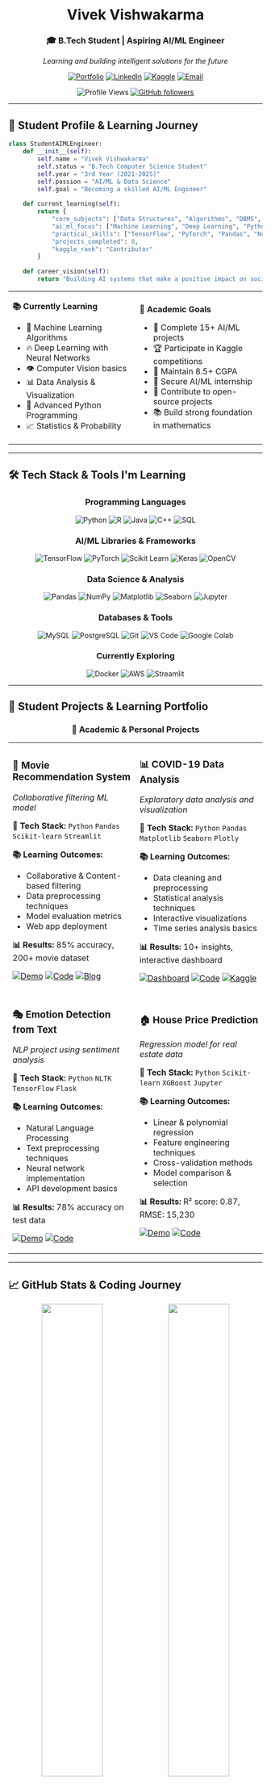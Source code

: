 <div align="center">

# Vivek Vishwakarma
### 🎓 B.Tech Student | Aspiring AI/ML Engineer
*Learning and building intelligent solutions for the future*

[![Portfolio](https://img.shields.io/badge/Portfolio-FF6B35?style=for-the-badge&logo=safari&logoColor=white)](https://yourportfolio.com)
[![LinkedIn](https://img.shields.io/badge/LinkedIn-0077B5?style=for-the-badge&logo=linkedin&logoColor=white)](https://linkedin.com/in/vivekv)
[![Kaggle](https://img.shields.io/badge/Kaggle-20BEFF?style=for-the-badge&logo=kaggle&logoColor=white)](https://kaggle.com/vivekv)
[![Email](https://img.shields.io/badge/Email-EA4335?style=for-the-badge&logo=gmail&logoColor=white)](mailto:vivek@example.com)

![Profile Views](https://komarev.com/ghpvc/?username=yourusername&color=blueviolet&style=flat&label=Profile+Views)
[![GitHub followers](https://img.shields.io/github/followers/yourusername?label=Follow&style=social)](https://github.com/yourusername)

</div>

---

## 🎯 Student Profile & Learning Journey

```python
class StudentAIMLEngineer:
    def __init__(self):
        self.name = "Vivek Vishwakarma"
        self.status = "B.Tech Computer Science Student"
        self.year = "3rd Year (2021-2025)"
        self.passion = "AI/ML & Data Science"
        self.goal = "Becoming a skilled AI/ML Engineer"
        
    def current_learning(self):
        return {
            "core_subjects": ["Data Structures", "Algorithms", "DBMS", "OS"],
            "ai_ml_focus": ["Machine Learning", "Deep Learning", "Python", "Statistics"],
            "practical_skills": ["TensorFlow", "PyTorch", "Pandas", "NumPy"],
            "projects_completed": 8,
            "kaggle_rank": "Contributor"
        }
        
    def career_vision(self):
        return "Building AI systems that make a positive impact on society"
```

<table>
<tr>
<td width="50%">

**📚 Currently Learning**
- 🧠 Machine Learning Algorithms
- 🔥 Deep Learning with Neural Networks
- 👁️ Computer Vision basics
- 📊 Data Analysis & Visualization
- 🐍 Advanced Python Programming
- 📈 Statistics & Probability

</td>
<td width="50%">

**🎯 Academic Goals**
- 📝 Complete 15+ AI/ML projects
- 🏆 Participate in Kaggle competitions
- 📖 Maintain 8.5+ CGPA
- 💼 Secure AI/ML internship
- 🌟 Contribute to open-source projects
- 📚 Build strong foundation in mathematics

</td>
</tr>
</table>

---

## 🛠️ Tech Stack & Tools I'm Learning

<div align="center">

### **Programming Languages**
![Python](https://img.shields.io/badge/Python-3776AB?style=for-the-badge&logo=python&logoColor=white)
![R](https://img.shields.io/badge/R-276DC3?style=for-the-badge&logo=r&logoColor=white)
![Java](https://img.shields.io/badge/Java-ED8B00?style=for-the-badge&logo=openjdk&logoColor=white)
![C++](https://img.shields.io/badge/C++-00599C?style=for-the-badge&logo=cplusplus&logoColor=white)
![SQL](https://img.shields.io/badge/SQL-4479A1?style=for-the-badge&logo=mysql&logoColor=white)

### **AI/ML Libraries & Frameworks**
![TensorFlow](https://img.shields.io/badge/TensorFlow-FF6F00?style=for-the-badge&logo=tensorflow&logoColor=white)
![PyTorch](https://img.shields.io/badge/PyTorch-EE4C2C?style=for-the-badge&logo=pytorch&logoColor=white)
![Scikit Learn](https://img.shields.io/badge/scikit_learn-F7931E?style=for-the-badge&logo=scikit-learn&logoColor=white)
![Keras](https://img.shields.io/badge/Keras-D00000?style=for-the-badge&logo=Keras&logoColor=white)
![OpenCV](https://img.shields.io/badge/OpenCV-27338e?style=for-the-badge&logo=OpenCV&logoColor=white)

### **Data Science & Analysis**
![Pandas](https://img.shields.io/badge/Pandas-2C2D72?style=for-the-badge&logo=pandas&logoColor=white)
![NumPy](https://img.shields.io/badge/Numpy-777BB4?style=for-the-badge&logo=numpy&logoColor=white)
![Matplotlib](https://img.shields.io/badge/Matplotlib-11557c?style=for-the-badge&logo=python&logoColor=white)
![Seaborn](https://img.shields.io/badge/Seaborn-3776AB?style=for-the-badge&logo=python&logoColor=white)
![Jupyter](https://img.shields.io/badge/Jupyter-F37626.svg?&style=for-the-badge&logo=Jupyter&logoColor=white)

### **Databases & Tools**
![MySQL](https://img.shields.io/badge/MySQL-005C84?style=for-the-badge&logo=mysql&logoColor=white)
![PostgreSQL](https://img.shields.io/badge/PostgreSQL-316192?style=for-the-badge&logo=postgresql&logoColor=white)
![Git](https://img.shields.io/badge/GIT-E44C30?style=for-the-badge&logo=git&logoColor=white)
![VS Code](https://img.shields.io/badge/VSCode-0078D4?style=for-the-badge&logo=visual%20studio%20code&logoColor=white)
![Google Colab](https://img.shields.io/badge/Colab-F9AB00?style=for-the-badge&logo=googlecolab&color=525252)

### **Currently Exploring**
![Docker](https://img.shields.io/badge/Docker-2CA5E0?style=for-the-badge&logo=docker&logoColor=white)
![AWS](https://img.shields.io/badge/Amazon_AWS-FF9900?style=for-the-badge&logo=amazonaws&logoColor=white)
![Streamlit](https://img.shields.io/badge/Streamlit-FF4B4B?style=for-the-badge&logo=Streamlit&logoColor=white)

</div>

---

## 🚀 Student Projects & Learning Portfolio

<div align="center">

### 🎯 **Academic & Personal Projects**

</div>

<table>
<tr>
<td width="50%">

### 🤖 **Movie Recommendation System**
*Collaborative filtering ML model*

**🔧 Tech Stack:** `Python` `Pandas` `Scikit-learn` `Streamlit`

**📚 Learning Outcomes:**
- Collaborative & Content-based filtering
- Data preprocessing techniques
- Model evaluation metrics
- Web app deployment

**📊 Results:** 85% accuracy, 200+ movie dataset

[![Demo](https://img.shields.io/badge/🚀_Live_Demo-FF6B35?style=for-the-badge&logoColor=white)](https://demo-link.com)
[![Code](https://img.shields.io/badge/💻_Source_Code-333?style=for-the-badge&logo=github&logoColor=white)](https://github.com/yourusername/repo)
[![Blog](https://img.shields.io/badge/📝_Project_Blog-00D2FF?style=for-the-badge&logo=hashnode&logoColor=white)](https://yourblog.com)

</td>
<td width="50%">

### 📊 **COVID-19 Data Analysis**
*Exploratory data analysis and visualization*

**🔧 Tech Stack:** `Python` `Pandas` `Matplotlib` `Seaborn` `Plotly`

**📚 Learning Outcomes:**
- Data cleaning and preprocessing  
- Statistical analysis techniques
- Interactive visualizations
- Time series analysis basics

**📊 Results:** 10+ insights, interactive dashboard

[![Dashboard](https://img.shields.io/badge/📊_Dashboard-FF6B35?style=for-the-badge&logoColor=white)](https://demo-link.com)
[![Code](https://img.shields.io/badge/💻_Source_Code-333?style=for-the-badge&logo=github&logoColor=white)](https://github.com/yourusername/repo)
[![Kaggle](https://img.shields.io/badge/📈_Kaggle_Notebook-20BEFF?style=for-the-badge&logo=kaggle&logoColor=white)](https://kaggle.com/yournotebook)

</td>
</tr>
<tr>
<td width="50%">

### 🎭 **Emotion Detection from Text**
*NLP project using sentiment analysis*

**🔧 Tech Stack:** `Python` `NLTK` `TensorFlow` `Flask`

**📚 Learning Outcomes:**
- Natural Language Processing
- Text preprocessing techniques
- Neural network implementation
- API development basics

**📊 Results:** 78% accuracy on test data

[![Demo](https://img.shields.io/badge/🚀_Live_Demo-FF6B35?style=for-the-badge&logoColor=white)](https://demo-link.com)
[![Code](https://img.shields.io/badge/💻_Source_Code-333?style=for-the-badge&logo=github&logoColor=white)](https://github.com/yourusername/repo)

</td>
<td width="50%">

### 🏠 **House Price Prediction**
*Regression model for real estate data*

**🔧 Tech Stack:** `Python` `Scikit-learn` `XGBoost` `Jupyter`

**📚 Learning Outcomes:**
- Linear & polynomial regression
- Feature engineering techniques
- Cross-validation methods
- Model comparison & selection

**📊 Results:** R² score: 0.87, RMSE: 15,230

[![Demo](https://img.shields.io/badge/🚀_Live_Demo-FF6B35?style=for-the-badge&logoColor=white)](https://demo-link.com)
[![Code](https://img.shields.io/badge/💻_Source_Code-333?style=for-the-badge&logo=github&logoColor=white)](https://github.com/yourusername/repo)

</td>
</tr>
</table>

---

## 📈 GitHub Stats & Coding Journey

<div align="center">

<img width="49%" src="https://github-readme-stats.vercel.app/api?username=yourusername&show_icons=true&theme=radical&hide_border=true&count_private=true&include_all_commits=true&custom_title=Student%20Developer%20Stats" />
<img width="49%" src="https://github-readme-streak-stats.herokuapp.com/?user=yourusername&theme=radical&hide_border=true" />

<img width="49%" src="https://github-readme-stats.vercel.app/api/top-langs/?username=yourusername&theme=radical&hide_border=true&layout=compact&langs_count=8&custom_title=Programming%20Languages" />
<img width="49%" src="https://github-profile-summary-cards.vercel.app/api/cards/productive-time?username=yourusername&theme=radical" />

### 🔥 **Learning Progress**
![GitHub Activity Graph](https://github-readme-activity-graph.vercel.app/graph?username=yourusername&theme=react-dark&hide_border=true&area=true&custom_title=Daily%20Coding%20Activity)

</div>

---

## 🎓 Academic Journey & Achievements

<div align="center">

<table>
<tr>
<td width="33%">

### 📚 **Academic Info**
**B.Tech Computer Science**  
*XYZ Institute of Technology*  
📅 2021 - 2025  
📊 Current CGPA: 8.2/10

**Core Subjects:**
- Data Structures & Algorithms ✅
- Database Management Systems ✅  
- Operating Systems ✅
- Computer Networks 📚
- Machine Learning 📚

</td>
<td width="33%">

### 🏆 **Online Certifications**
[![Python](https://img.shields.io/badge/Python_for_Data_Science-3776AB?style=flat&logo=python&logoColor=white)](https://coursera.org)  
[![ML Course](https://img.shields.io/badge/Machine_Learning-0056D2?style=flat&logo=coursera&logoColor=white)](https://coursera.org)  
[![SQL](https://img.shields.io/badge/SQL_Fundamentals-336791?style=flat&logo=postgresql&logoColor=white)](https://hackerrank.com)  
[![Data Analysis](https://img.shields.io/badge/Data_Analysis-E97627?style=flat&logo=pandas&logoColor=white)](https://kaggle.com)

**In Progress:**
- Deep Learning Specialization
- AWS Cloud Practitioner

</td>
<td width="33%">

### 🌟 **Achievements**
**Academic:**
- Dean's List (Semester 4)
- Best Project Award (DBMS)
- Coding Competition Winner

**Online Platforms:**
- Kaggle Contributor (Bronze)
- HackerRank 4⭐ (Python)
- LeetCode 200+ problems solved
- GeeksforGeeks 500+ points

</td>
</tr>
</table>

</div>

---

## 📚 Current Learning Path & Goals

<div align="center">

```mermaid
gantt
    title Learning Roadmap 2024-25
    dateFormat  YYYY-MM-DD
    section Core ML
    Linear Algebra & Statistics    :2024-01-01, 90d
    ML Algorithms Implementation   :2024-02-15, 120d
    section Deep Learning
    Neural Networks Basics         :2024-04-01, 60d
    CNN & Computer Vision         :2024-05-15, 90d
    RNN & NLP Fundamentals        :2024-07-01, 90d
    section Practical Skills
    End-to-End ML Projects        :2024-03-01, 200d
    MLOps & Deployment           :2024-08-01, 120d
    section Career Prep
    Internship Applications       :2024-09-01, 60d
    Portfolio Development        :2024-01-01, 300d
```

</div>

### 🎯 **Current Learning Focus (2024)**
- 📖 **Mathematics for ML**: Linear Algebra, Statistics, Calculus
- 🤖 **Deep Learning**: Neural Networks, CNNs, RNNs
- 🔧 **MLOps Basics**: Git, Docker, Cloud platforms
- 📊 **Advanced Data Analysis**: Time series, A/B testing
- 💻 **System Design**: Building scalable ML applications

### ✅ **2024 Learning Goals**
- [ ] Complete Andrew Ng's Machine Learning Course
- [ ] Build 5 end-to-end ML projects
- [ ] Achieve Kaggle Expert status
- [ ] Learn Docker and basic AWS
- [ ] Contribute to 3 open-source ML projects
- [ ] Write 10 technical blog posts
- [ ] Secure summer internship in AI/ML
- [ ] Maintain 8.5+ CGPA

---

## 🌟 Skills Development Journey

<div align="center">

### 📊 **Current Skill Levels**

| **Skill Area** | **Proficiency** | **Projects** | **Next Steps** |
|:---|:---:|:---:|:---|
| **Python Programming** | 🟢🟢🟢🟢⚪ | 15+ | Advanced OOP, Design Patterns |
| **Machine Learning** | 🟢🟢🟢⚪⚪ | 8 | Ensemble methods, Feature engineering |
| **Data Analysis** | 🟢🟢🟢🟢⚪ | 10+ | Time series, Advanced statistics |
| **Deep Learning** | 🟢🟢⚪⚪⚪ | 3 | CNNs, RNNs, Transfer learning |
| **Web Development** | 🟢🟢🟢⚪⚪ | 5 | Full-stack, API development |
| **SQL & Databases** | 🟢🟢🟢⚪⚪ | 6 | Advanced queries, NoSQL |

</div>

---

## 🤝 Looking for Opportunities

<div align="center">

**🚀 Actively seeking learning opportunities and connections in AI/ML field!**

[![Portfolio](https://img.shields.io/badge/🌐_Student_Portfolio-FF6B35?style=for-the-badge&logoColor=white)](https://yourportfolio.com)
[![LinkedIn](https://img.shields.io/badge/💼_LinkedIn_Profile-0077B5?style=for-the-badge&logo=linkedin&logoColor=white)](https://linkedin.com/in/vivekv)
[![Kaggle](https://img.shields.io/badge/📊_Kaggle_Profile-20BEFF?style=for-the-badge&logo=kaggle&logoColor=white)](https://kaggle.com/vivekv)
[![Resume](https://img.shields.io/badge/📄_Resume-4285F4?style=for-the-badge&logo=googledocs&logoColor=white)](https://yourresume.pdf)
[![Email](https://img.shields.io/badge/📧_Email_Me-EA4335?style=for-the-badge&logo=gmail&logoColor=white)](mailto:vivek.student@example.com)
